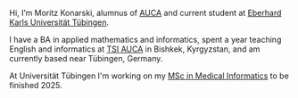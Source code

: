 Hi, I’m Moritz Konarski, alumnus of [AUCA](https://auca.kg) and current student at [Eberhard Karls Universität Tübingen](https://uni-tuebingen.de/).

I have a BA in applied mathematics and informatics, spent a year teaching English and informatics at [TSI AUCA](https://tsiauca.kg/en/) in Bishkek, Kyrgyzstan, and am currently based near Tübingen, Germany. 

At Universität Tübingen I'm working on my [MSc in Medical Informatics](https://uni-tuebingen.de/de/111851) to be finished 2025.
